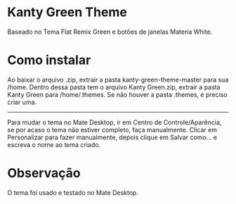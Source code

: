 # Kanty Green Theme
Baseado no Tema Flat Remix Green e botões de janelas Materia White.
# Como instalar
Ao baixar o arquivo .zip, extrair a pasta kanty-green-theme-master para sua /home.
Dentro dessa pasta tem o arquivo Kanty Green.zip, extrair a pasta Kanty Green para /home/.themes.
Se não houver a pasta .themes, é preciso criar uma.
_____
Para mudar o tema no Mate Desktop, ir em Centro de Controle/Aparência, se por acaso o tema não estiver completo, faça manualmente.
Clicar em Personalizar para fazer manualmente, depois clique em Salvar como... e escreva o nome ao tema criado.
# Observação
O tema foi usado e testado no Mate Desktop.
